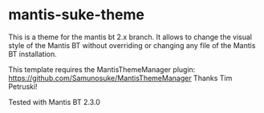 # mantis-suke-theme

This is a theme for the mantis bt 2.x branch. It allows to change the visual style of the Mantis BT 
without overriding or changing any file of the Mantis BT installation.

This template requires the MantisThemeManager plugin: https://github.com/Samunosuke/MantisThemeManager
Thanks Tim Petruski!

Tested with Mantis BT 2.3.0
